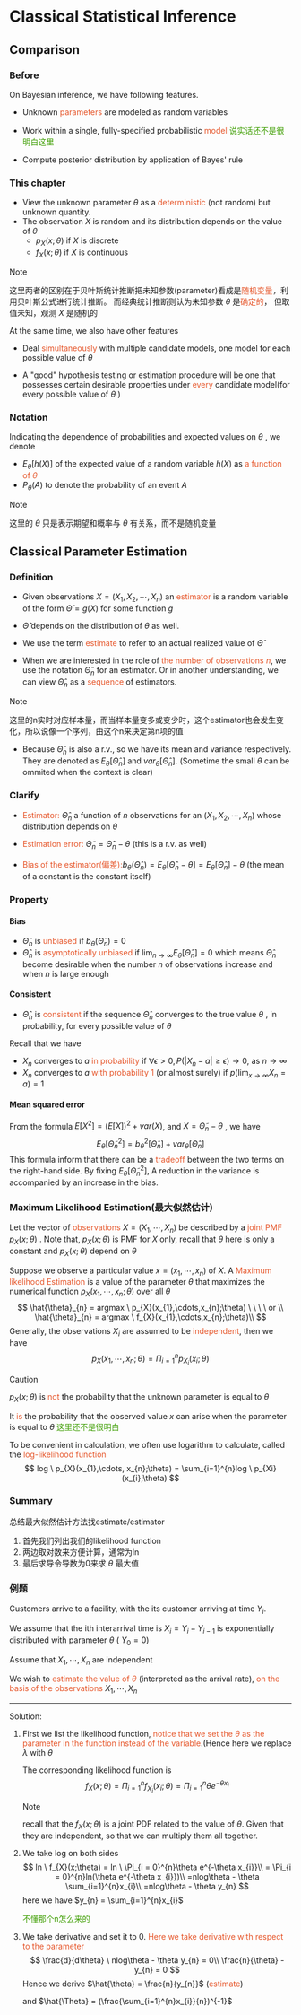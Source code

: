 # Classical Statistical Inference

## Comparison

### Before

On Bayesian inference, we have following features.

*  Unknown <font color = '#e65529'>parameters</font> are modeled as random variables
*  Work within a single, fully-specified probabilistic <font color = '#e65529'>model</font> <font color = '#3e9e02'>说实话还不是很明白这里</font>

*  Compute posterior distribution by application of Bayes' rule

### This chapter

* View the unknown parameter $\theta$ as a <font color = '#e65529'>deterministic</font> (not random) but unknown quantity.
* The observation $X$ is random and its distribution depends on the value of $\theta$ 
  *  $p_{X}(x;\theta)$ if $X$ is discrete
  *  $f_{X}(x;\theta)$ if $X$ is continuous

> [!note] 
>
> 这里两者的区别在于贝叶斯统计推断把未知参数(parameter)看成是<font color = '#e65529'>随机变量</font>，利用贝叶斯公式进行统计推断。 而经典统计推断则认为未知参数 $\theta$ 是<font color = '#e65529'>确定的</font>， 但取值未知，观测 $X$ 是随机的

At the same time, we also have other features

* Deal <font color = '#e65529'>simultaneously</font> with multiple candidate models, one model for each possible value of $\theta$ 

* A "good" hypothesis testing or estimation procedure will be one that possesses certain desirable properties under <font color = '#e65529'>every</font> candidate model(for every possible value of $\theta$ )

### Notation

Indicating the dependence of probabilities and expected values on $\theta$ , we denote 

* $E_{\theta}[h(X)]$ of the expected value of a random variable $h(X)$ as <font color = '#e65529'>a function of $\theta$​</font> 
* $P_{\theta}(A)$ to denote the probability of an event $A$

> [!note]
>
> 这里的 $\theta$ 只是表示期望和概率与 $\theta$ 有关系，而不是随机变量

## Classical Parameter Estimation

### Definition

* Given observations $X = (X_{1}, X_{2},\cdots,X_{n})$ an <font color = '#e65529'>estimator</font> is a random variable of the form $\hat{\Theta} = g(X)$ for some function $g$ 

*  $\hat{\Theta}$ depends on the distribution of $\theta$ as well. 

* We use the term <font color = '#e65529'>estimate</font> to refer to an actual realized value of $\hat{\Theta}$ 
* When we are interested in the role of <font color = '#e65529'>the number of observations $n$</font>, we use the notation $\hat{\Theta}_{n}$ for an estimator. Or in another understanding, we can view $\hat{\Theta}_{n}$ as a <font color = '#e65529'>sequence</font> of estimators. 

> [!note]
>
> 这里的n实时对应样本量，而当样本量变多或变少时，这个estimator也会发生变化，所以说像一个序列，由这个n来决定第n项的值

* Because $\hat{\Theta}_{n}$ is also a r.v., so we have its mean and variance respectively. They are denoted as $E_{\theta}[\hat{\Theta}_{n}]$ and $var_{\theta}[\hat{\Theta}_{n}]$. (Sometime the small $\theta$ can be ommited when the context is clear)

### Clarify

* <font color = '#e65529'>Estimator:</font> $\hat{\Theta}_{n}$ a function of $n$ observations for an $(X_{1},X_{2},\cdots,X_{n})$ whose distribution depends on $\theta$

* <font color = '#e65529'>Estimation error:</font> $\tilde{\Theta}_{n} = \hat{\Theta}_{n} - \theta$ (this is a r.v. as well)

* <font color = '#e65529'>Bias of the estimator(偏差):</font>$b_{\theta}(\hat{\Theta}_{n}) = E_{\theta}[\hat{\Theta}_{n}-\theta] = E_{\theta}[\hat{\Theta}_{n}]-\theta$ (the mean of a constant is the constant itself)

### Property

#### Bias

*  $\hat{\Theta}_{n}$ is <font color = '#e65529'>unbiased</font> if $b_{\theta}(\hat{\Theta}_n) = 0$ 
*  $\hat{\Theta}_{n}$ is <font color = '#e65529'>asymptotically unbiased</font> if $\lim_{n\rightarrow \infty} E_{\theta}[\hat{\Theta}_{n}] = 0$ which means $\hat{\Theta}_{n}$ become desirable when the number $n$ of observations increase and when $n$​ is large enough

#### Consistent


*  $\hat{\Theta}_{n}$ is <font color = '#e65529'>consistent</font> if the sequence $\hat{\Theta}_{n}$ converges to the true value $\theta$ , in probability, for every possible value of $\theta$ 

Recall that we have

*  $X_{n}$ converges to $a$ <font color = '#e65529'>in probability</font> if $\forall \epsilon > 0, P(|X_{n} - a| \geq \epsilon)\rightarrow 0$, as $n\rightarrow \infty$ 
*  $X_{n}$ converges to $a$ <font color = '#e65529'>with probability 1</font> (or almost surely) if $p(\lim_{x\rightarrow \infty}X_{n} = a) = 1$ 

#### Mean squared error

From the formula $E[X^2] = (E[X])^{2}+var(X)$, and $X = \tilde{\Theta}_n - \theta$ , we have
$$
E_{\theta}[\tilde{\Theta}_{n}^2] = b_{\theta}^{2}[\hat{\Theta}_{n}]+var_{\theta}[\hat{\Theta}_{n}]
$$
This formula inform that there can be a <font color = '#e65529'>tradeoff</font> between the two terms on the right-hand side. By fixing $E_{\theta}[\tilde{\Theta}_{n}^{2}]$, A reduction in the variance is accompanied by an increase in the bias.

### Maximum Likelihood Estimation(最大似然估计)

Let the vector of <font color = '#e65529'>observations</font> $X = (X_{1},\cdots,X_{n})$ be described by a <font color = '#e65529'>joint PMF</font> $p_{X}(x;\theta)$ . Note that, $p_{X}(x;\theta)$ is PMF for $X$ only,  recall that $\theta$ here is only a constant and $p_{X}(x;\theta)$ depend on $\theta$ 

Suppose we observe a particular value $x = (x_{1},\cdots,x_{n})$ of $X$. A <font color = '#e65529'>Maximum likelihood Estimation</font> is a value of the parameter $\theta$ that maximizes the numerical function $p_{X}(x_{1},\cdots, x_{n};\theta)$ over all $\theta$ 
$$
\hat{\theta}_{n} = argmax \ p_{X}(x_{1},\cdots,x_{n};\theta) \ \ \ \ or \\
\hat{\theta}_{n} = argmax \ f_{X}(x_{1},\cdots,x_{n};\theta)\\
$$
Generally, the observations $X_{i}$ are assumed to be <font color = '#e65529'>independent</font>, then we have
$$
p_{X}(x_{1},\cdots,x_{n};\theta) = \Pi_{i = 1}^{n}p_{X_{i}}(x_{i};\theta)
$$

> [!caution]
>
> $p_{X}(x;\theta)$ is <font color = '#e65529'>not</font> the probability that the unknown parameter is equal to $\theta$
>
> It <font color = '#e65529'>is</font> the probability that the observed value $x$ can arise when the parameter is equal to $\theta$ <font color = '#3e9e02'>这里还不是很明白</font>

To be convenient in calculation, we often use logarithm to calculate, called the <font color = '#e65529'>log-likelihood function</font>
$$
log \ p_{X}(x_{1},\cdots, x_{n};\theta) = \sum_{i=1}^{n}log \ p_{Xi}(x_{i};\theta)
$$

### Summary

总结最大似然估计方法找estimate/estimator

1. 首先我们列出我们的likelihood function
2. 两边取对数来方便计算，通常为ln
3. 最后求导令导数为0来求 $\theta$ 最大值

### 例题

Customers arrive to a facility, with the its customer arriving at time $Y_{i}$.

We assume that the ith interarrival time is $X_{i}= Y_{i}-Y_{i-1}$ is exponentially distributed with parameter $\theta$ ( $Y_{0}=0$)

Assume that $X_{1},\cdots,X_{n}$ are independent

We wish to <font color = '#e65529'>estimate the value of $\theta$</font> (interpreted as the arrival rate), <font color = '#e65529'>on the basis of the observations</font> $X_{1},\cdots,X_{n}$ ​

------

Solution:

1. First we list the likelihood function, <font color = '#e65529'>notice that we set the $\theta$ as the parameter in the function instead of the variable</font>.(Hence here we replace $\lambda$ with $\theta$ 

   The corresponding likelihood function is
   $$
   f_{X}(x;\theta) = \Pi_{i=1}^{n}f_{X_{i}}(x_{i};\theta) = \Pi_{i=1}^n \theta e^{-\theta x_{i}}
   $$

   > [!note]
   >
   > recall that the $f_{X}(x;\theta)$ is a joint PDF related to the value of $\theta$. Given that they are independent, so that we can multiply them all together. 

2. We take log on both sides
   $$
   ln \ f_{X}(x;\theta) = ln \ \Pi_{i = 0}^{n}\theta e^{-\theta x_{i}}\\
   = \Pi_{i = 0}^{n}ln(\theta e^{-\theta x_{i}})\\
   =nlog\theta - \theta \sum_{i=1}^{n}x_{i}\\
   =nlog\theta - \theta y_{n}
   $$
   here we have $y_{n} = \sum_{i=1}^{n}x_{i}$ 

   <font color = '#3e9e02'>不懂那个n怎么来的</font>

3. We take derivative and set it to 0. <font color = '#e65529'>Here we take derivative with respect to the parameter</font>
   $$
   \frac{d}{d\theta} \ nlog\theta - \theta y_{n} = 0\\
   \frac{n}{\theta} - y_{n} = 0
   $$
   Hence we derive $\hat{\theta} = \frac{n}{y_{n}}$ (<font color = '#e65529'>estimate</font>)

   and $\hat{\Theta} = (\frac{\sum_{i=1}^{n}x_{i}}{n})^{-1}$ 
